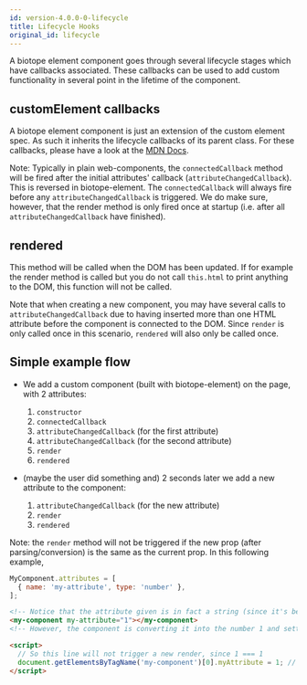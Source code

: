 ```yaml
---
id: version-4.0.0-0-lifecycle
title: Lifecycle Hooks
original_id: lifecycle
---
```


A biotope element component goes through several lifecycle stages which have callbacks associated.
These callbacks can be used to add custom functionality in several point in the lifetime of the
component.

## customElement callbacks
A biotope element component is just an extension of the custom element spec. As such it inherits the
lifecycle callbacks of its parent class.
For these callbacks, please have a look at the
[MDN Docs](https://developer.mozilla.org/en-US/docs/Web/Web_Components/Using_custom_elements#Using_the_lifecycle_callbacks).

Note: Typically in plain web-components, the `connectedCallback` method will be fired after the
initial attributes' callback (`attributeChangedCallback`). This is reversed in biotope-element. The
`connectedCallback` will always fire before any `attributeChangedCallback` is triggered. We do make
sure, however, that the render method is only fired once at startup (i.e. after all
`attributeChangedCallback` have finished).

## rendered
This method will be called when the DOM has been updated. If for example the render method is called
but you do not call `this.html` to print anything to the DOM, this function will not be called.

Note that when creating a new component, you may have several calls to `attributeChangedCallback`
due to having inserted more than one HTML attribute before the component is connected to the DOM.
Since `render` is only called once in this scenario, `rendered` will also only be called once.

## Simple example flow

- We add a custom component (built with biotope-element) on the page, with 2 attributes:
  1. `constructor`
  2. `connectedCallback`
  3. `attributeChangedCallback` (for the first attribute)
  4. `attributeChangedCallback` (for the second attribute)
  5. `render`
  6. `rendered`

- (maybe the user did something and) 2 seconds later we add a new attribute to the component:
  1. `attributeChangedCallback` (for the new attribute)
  2. `render`
  3. `rendered`

Note: the `render` method will not be triggered if the new prop (after parsing/conversion) is the
same as the current prop. In this following example, 

```javascript
MyComponent.attributes = [
  { name: 'my-attribute', type: 'number' },
];
```
```html
<!-- Notice that the attribute given is in fact a string (since it's being passed in the HTML) -->
<my-component my-attribute="1"></my-component>
<!-- However, the component is converting it into the number 1 and setting it in the props -->

<script>
  // So this line will not trigger a new render, since 1 === 1
  document.getElementsByTagName('my-component')[0].myAttribute = 1; // an actual number
</script>
```
